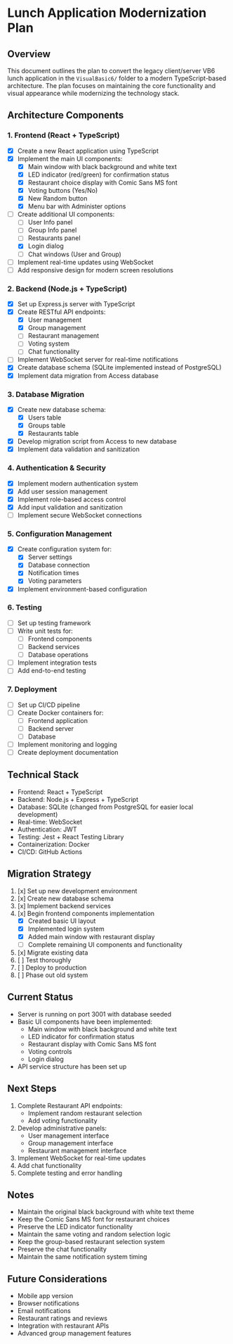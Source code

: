 # Lunch Application Modernization Plan

## Overview
This document outlines the plan to convert the legacy client/server VB6 lunch application in the `VisualBasic6/` folder to a modern TypeScript-based architecture. The plan focuses on maintaining the core functionality and visual appearance while modernizing the technology stack.

## Architecture Components

### 1. Frontend (React + TypeScript)
- [x] Create a new React application using TypeScript
- [x] Implement the main UI components:
  - [x] Main window with black background and white text
  - [x] LED indicator (red/green) for confirmation status
  - [x] Restaurant choice display with Comic Sans MS font
  - [x] Voting buttons (Yes/No)
  - [x] New Random button
  - [x] Menu bar with Administer options
- [ ] Create additional UI components:
  - [ ] User Info panel
  - [ ] Group Info panel
  - [ ] Restaurants panel
  - [x] Login dialog
  - [ ] Chat windows (User and Group)
- [ ] Implement real-time updates using WebSocket
- [ ] Add responsive design for modern screen resolutions

### 2. Backend (Node.js + TypeScript)
- [x] Set up Express.js server with TypeScript
- [x] Create RESTful API endpoints:
  - [x] User management
  - [x] Group management
  - [ ] Restaurant management
  - [ ] Voting system
  - [ ] Chat functionality
- [ ] Implement WebSocket server for real-time notifications
- [x] Create database schema (SQLite implemented instead of PostgreSQL)
- [x] Implement data migration from Access database

### 3. Database Migration
- [x] Create new database schema:
  - [x] Users table
  - [x] Groups table
  - [x] Restaurants table
- [x] Develop migration script from Access to new database
- [x] Implement data validation and sanitization

### 4. Authentication & Security
- [x] Implement modern authentication system
- [x] Add user session management
- [x] Implement role-based access control
- [x] Add input validation and sanitization
- [ ] Implement secure WebSocket connections

### 5. Configuration Management
- [x] Create configuration system for:
  - [x] Server settings
  - [x] Database connection
  - [x] Notification times
  - [x] Voting parameters
- [x] Implement environment-based configuration

### 6. Testing
- [ ] Set up testing framework
- [ ] Write unit tests for:
  - [ ] Frontend components
  - [ ] Backend services
  - [ ] Database operations
- [ ] Implement integration tests
- [ ] Add end-to-end testing

### 7. Deployment
- [ ] Set up CI/CD pipeline
- [ ] Create Docker containers for:
  - [ ] Frontend application
  - [ ] Backend server
  - [ ] Database
- [ ] Implement monitoring and logging
- [ ] Create deployment documentation

## Technical Stack
- Frontend: React + TypeScript
- Backend: Node.js + Express + TypeScript
- Database: SQLite (changed from PostgreSQL for easier local development)
- Real-time: WebSocket
- Authentication: JWT
- Testing: Jest + React Testing Library
- Containerization: Docker
- CI/CD: GitHub Actions

## Migration Strategy
1. [x] Set up new development environment
2. [x] Create new database schema
3. [x] Implement backend services
4. [x] Begin frontend components implementation
   - [x] Created basic UI layout
   - [x] Implemented login system
   - [x] Added main window with restaurant display
   - [ ] Complete remaining UI components and functionality
5. [x] Migrate existing data
6. [ ] Test thoroughly
7. [ ] Deploy to production
8. [ ] Phase out old system

## Current Status
- Server is running on port 3001 with database seeded
- Basic UI components have been implemented:
  - Main window with black background and white text
  - LED indicator for confirmation status
  - Restaurant display with Comic Sans MS font
  - Voting controls
  - Login dialog
- API service structure has been set up

## Next Steps
1. Complete Restaurant API endpoints:
   - Implement random restaurant selection
   - Add voting functionality
2. Develop administrative panels:
   - User management interface
   - Group management interface
   - Restaurant management interface
3. Implement WebSocket for real-time updates
4. Add chat functionality
5. Complete testing and error handling

## Notes
- Maintain the original black background with white text theme
- Keep the Comic Sans MS font for restaurant choices
- Preserve the LED indicator functionality
- Maintain the same voting and random selection logic
- Keep the group-based restaurant selection system
- Preserve the chat functionality
- Maintain the same notification system timing

## Future Considerations
- Mobile app version
- Browser notifications
- Email notifications
- Restaurant ratings and reviews
- Integration with restaurant APIs
- Advanced group management features 